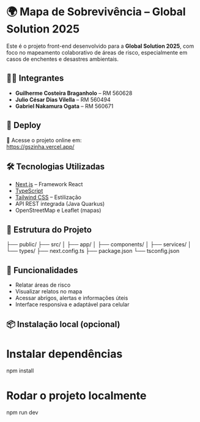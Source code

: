 # 🌍 Mapa de Sobrevivência – Global Solution 2025

Este é o projeto front-end desenvolvido para a **Global Solution 2025**, com foco no mapeamento colaborativo de áreas de risco, especialmente em casos de enchentes e desastres ambientais.

## 🧑‍💻 Integrantes

- **Guilherme Costeira Braganholo** – RM 560628  
- **Julio César Dias Vilella** – RM 560494  
- **Gabriel Nakamura Ogata** – RM 560671

## 🚀 Deploy

🔗 Acesse o projeto online em:  
https://gszinha.vercel.app/

## 🛠️ Tecnologias Utilizadas

- [Next.js](https://nextjs.org/) – Framework React
- [TypeScript](https://www.typescriptlang.org/)
- [Tailwind CSS](https://tailwindcss.com/) – Estilização
- API REST integrada (Java Quarkus)
- OpenStreetMap e Leaflet (mapas)

## 📂 Estrutura do Projeto

├── public/
├── src/
│ ├── app/
│ ├── components/
│ ├── services/
│ └── types/
├── next.config.ts
├── package.json
└── tsconfig.json

## 📸 Funcionalidades

- Relatar áreas de risco
- Visualizar relatos no mapa
- Acessar abrigos, alertas e informações úteis
- Interface responsiva e adaptável para celular

## 📦 Instalação local (opcional)


# Instalar dependências
npm install

# Rodar o projeto localmente
npm run dev

